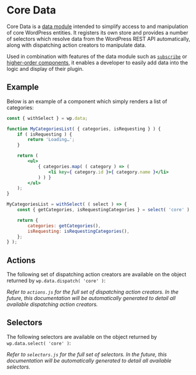 Core Data
=========

Core Data is a [data module](../data) intended to simplify access to and manipulation of core WordPress entities. It registers its own store and provides a number of selectors which resolve data from the WordPress REST API automatically, along with dispatching action creators to manipulate data.

Used in combination with features of the data module such as [`subscribe`](https://github.com/WordPress/gutenberg/tree/master/data#subscribe-function) or [higher-order components](https://github.com/WordPress/gutenberg/tree/master/data#higher-order-components), it enables a developer to easily add data into the logic and display of their plugin.

## Example

Below is an example of a component which simply renders a list of categories:

```jsx
const { withSelect } = wp.data;

function MyCategoriesList( { categories, isRequesting } ) {
	if ( isRequesting ) {
		return 'Loading…';
	}

	return (
		<ul>
			{ categories.map( ( category ) => (
				<li key={ category.id }>{ category.name }</li>
			) ) }
		</ul>
	);
}

MyCategoriesList = withSelect( ( select ) => {
	const { getCategories, isRequestingCategories } = select( 'core' );

	return {
		categories: getCategories(),
		isRequesting: isRequestingCategories(),
	};
} );
```

## Actions

The following set of dispatching action creators are available on the object returned by `wp.data.dispatch( 'core' )`:

_Refer to `actions.js` for the full set of dispatching action creators. In the future, this documentation will be automatically generated to detail all available dispatching action creators._

## Selectors

The following selectors are available on the object returned by `wp.data.select( 'core' )`:

_Refer to `selectors.js` for the full set of selectors. In the future, this documentation will be automatically generated to detail all available selectors._
